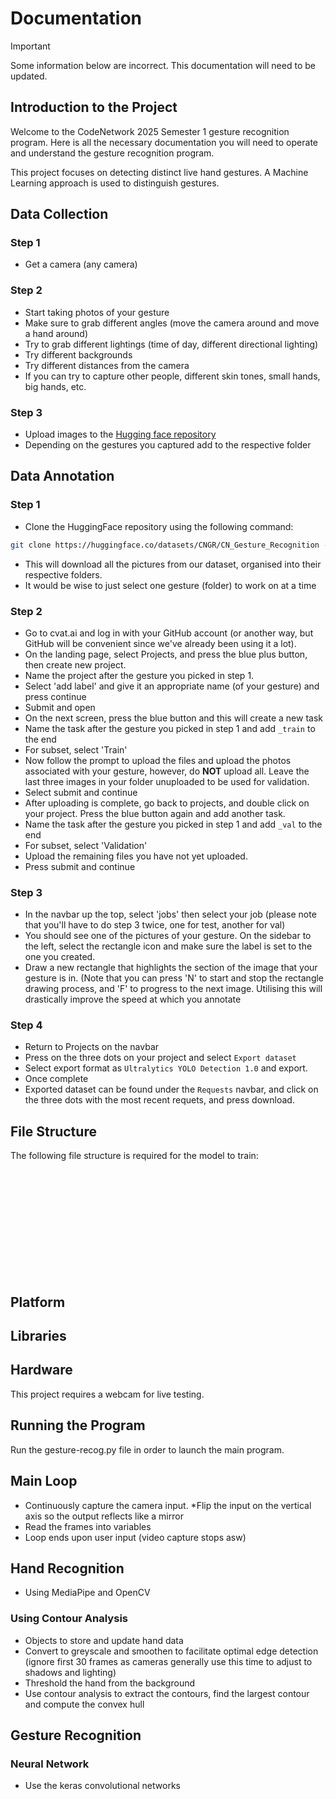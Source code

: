 # Documentation

> [!IMPORTANT]
> Some information below are incorrect. This documentation will need to be updated.

## Introduction to the Project

Welcome to the CodeNetwork 2025 Semester 1 gesture recognition program. Here is all the necessary documentation you will need to operate and understand the gesture recognition program.

This project focuses on detecting distinct live hand gestures. A Machine Learning approach is used to distinguish gestures.

## Data Collection

### Step 1

- Get a camera (any camera)

### Step 2

- Start taking photos of your gesture
- Make sure to grab different angles (move the camera around and move a hand around)
- Try to grab different lightings (time of day, different directional lighting)
- Try different backgrounds
- Try different distances from the camera
- If you can try to capture other people, different skin tones, small hands, big hands, etc.

### Step 3

- Upload images to the [Hugging face repository](https://huggingface.co/datasets/CNGR/CN_Gesture_Recognition/tree/main)
- Depending on the gestures you captured add to the respective folder

## Data Annotation

### Step 1

- Clone the HuggingFace repository using the following command:

``` bash
git clone https://huggingface.co/datasets/CNGR/CN_Gesture_Recognition --depth=1
```

- This will download all the pictures from our dataset, organised into their respective folders.
- It would be wise to just select one gesture (folder) to work on at a time

### Step 2

- Go to cvat.ai and log in with your GitHub account (or another way, but GitHub will be convenient since we've already been using it a lot).
- On the landing page, select Projects, and press the blue plus button, then create new project.
- Name the project after the gesture you picked in step 1.
- Select 'add label' and give it an appropriate name (of your gesture) and press continue
- Submit and open
- On the next screen, press the blue button and this will create a new task
- Name the task after the gesture you picked in step 1 and add `_train` to the end
- For subset, select 'Train'
- Now follow the prompt to upload the files and upload the photos associated with your gesture, however, do **NOT** upload all. Leave the last three images in your folder unuploaded to be used for validation.
- Select submit and continue
- After uploading is complete, go back to projects, and double click on your project. Press the blue button again and add another task.
- Name the task after the gesture you picked in step 1 and add `_val` to the end
- For subset, select 'Validation'
- Upload the remaining files you have not yet uploaded.
- Press submit and continue

### Step 3

- In the navbar up the top, select 'jobs' then select your job (please note that you'll have to do step 3 twice, one for test, another for val)
- You should see one of the pictures of your gesture. On the sidebar to the left, select the rectangle icon and make sure the label is set to the one you created.
- Draw a new rectangle that highlights the section of the image that your gesture is in. (Note that you can press 'N' to start and stop the rectangle drawing process, and 'F' to progress to the next image. Utilising this will drastically improve the speed at which you annotate

### Step 4

- Return to Projects on the navbar
- Press on the three dots on your project and select `Export dataset`
- Select export format as `Ultralytics YOLO Detection 1.0` and export.
- Once complete
- Exported dataset can be found under the `Requests` navbar, and click on the three dots with the most recent requets, and press download.

## File Structure

The following file structure is required for the model to train:

<br><br><br><br><br><br><br><br><br><br>

## Platform

## Libraries

## Hardware

This project requires a webcam for live testing.

## Running the Program

Run the gesture-recog.py file in order to launch the main program.

## Main Loop

- Continuously capture the camera input. *Flip the input on the vertical axis so the output reflects like a mirror
- Read the frames into variables
- Loop ends upon user input (video capture stops asw)

## Hand Recognition

- Using MediaPipe and OpenCV
  
### Using Contour Analysis

- Objects to store and update hand data
- Convert to greyscale and smoothen to facilitate optimal edge detection (ignore first 30 frames as cameras generally use this time to adjust to shadows and lighting)
- Threshold the hand from the background
- Use contour analysis to extract the contours, find the largest contour and compute the convex hull
  
## Gesture Recognition

### Neural Network

- Use the keras convolutional networks

